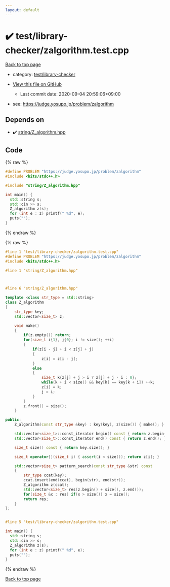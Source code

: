 ```yaml
---
layout: default
---
```


<!-- mathjax config similar to math.stackexchange -->
<script type="text/javascript" async
  src="https://cdnjs.cloudflare.com/ajax/libs/mathjax/2.7.5/MathJax.js?config=TeX-MML-AM_CHTML">
</script>
<script type="text/x-mathjax-config">
  MathJax.Hub.Config({
    TeX: { equationNumbers: { autoNumber: "AMS" }},
    tex2jax: {
      inlineMath: [ ['$','$'] ],
      processEscapes: true
    },
    "HTML-CSS": { matchFontHeight: false },
    displayAlign: "left",
    displayIndent: "2em"
  });
</script>

<script type="text/javascript" src="https://cdnjs.cloudflare.com/ajax/libs/jquery/3.4.1/jquery.min.js"></script>
<script src="https://cdn.jsdelivr.net/npm/jquery-balloon-js@1.1.2/jquery.balloon.min.js" integrity="sha256-ZEYs9VrgAeNuPvs15E39OsyOJaIkXEEt10fzxJ20+2I=" crossorigin="anonymous"></script>
<script type="text/javascript" src="../../../assets/js/copy-button.js"></script>
<link rel="stylesheet" href="../../../assets/css/copy-button.css" />


# :heavy_check_mark: test/library-checker/zalgorithm.test.cpp

<a href="../../../index.html">Back to top page</a>

* category: <a href="../../../index.html#8a40f8ed03f4cdb6c2fe0a2d4731a143">test/library-checker</a>
* <a href="{{ site.github.repository_url }}/blob/master/test/library-checker/zalgorithm.test.cpp">View this file on GitHub</a>
    - Last commit date: 2020-09-04 20:59:06+09:00


* see: <a href="https://judge.yosupo.jp/problem/zalgorithm">https://judge.yosupo.jp/problem/zalgorithm</a>


## Depends on

* :heavy_check_mark: <a href="../../../library/string/Z_algorithm.hpp.html">string/Z_algorithm.hpp</a>


## Code

<a id="unbundled"></a>
{% raw %}
```cpp
#define PROBLEM "https://judge.yosupo.jp/problem/zalgorithm"
#include <bits/stdc++.h>

#include "string/Z_algorithm.hpp"

int main() {
  std::string s;
  std::cin >> s;
  Z_algorithm z(s);
  for (int e : z) printf(" %d", e);
  puts("");
}

```
{% endraw %}

<a id="bundled"></a>
{% raw %}
```cpp
#line 1 "test/library-checker/zalgorithm.test.cpp"
#define PROBLEM "https://judge.yosupo.jp/problem/zalgorithm"
#include <bits/stdc++.h>

#line 1 "string/Z_algorithm.hpp"



#line 6 "string/Z_algorithm.hpp"

template <class str_type = std::string>
class Z_algorithm
{
    str_type key;
    std::vector<size_t> z;

    void make()
    {
        if(z.empty()) return;
        for(size_t i{1}, j{0}; i != size(); ++i)
        {
            if(z[i - j] + i < z[j] + j)
            {
                z[i] = z[i - j];
            }
            else
            {
                size_t k{z[j] + j > i ? z[j] + j - i : 0};
                while(k + i < size() && key[k] == key[k + i]) ++k;
                z[i] = k;
                j = i;
            }
        }
        z.front() = size();
    }

public:
    Z_algorithm(const str_type &key) : key(key), z(size()) { make(); }

    std::vector<size_t>::const_iterator begin() const { return z.begin(); }
    std::vector<size_t>::const_iterator end() const { return z.end(); }

    size_t size() const { return key.size(); }

    size_t operator[](size_t i) { assert(i < size()); return z[i]; }

    std::vector<size_t> pattern_search(const str_type &str) const
    {
        str_type ccat(key);
        ccat.insert(end(ccat), begin(str), end(str));
        Z_algorithm z(ccat);
        std::vector<size_t> res(z.begin() + size(), z.end());
        for(size_t &x : res) if(x > size()) x = size();
        return res;
    }
};


#line 5 "test/library-checker/zalgorithm.test.cpp"

int main() {
  std::string s;
  std::cin >> s;
  Z_algorithm z(s);
  for (int e : z) printf(" %d", e);
  puts("");
}

```
{% endraw %}

<a href="../../../index.html">Back to top page</a>

